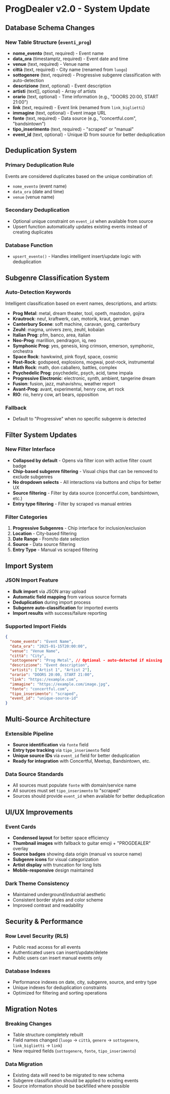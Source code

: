 # ProgDealer v2.0 - System Update

## Database Schema Changes

### New Table Structure (`eventi_prog`)
- **nome_evento** (text, required) - Event name
- **data_ora** (timestamptz, required) - Event date and time  
- **venue** (text, required) - Venue name
- **città** (text, required) - City name (renamed from `luogo`)
- **sottogenere** (text, required) - Progressive subgenre classification with auto-detection
- **descrizione** (text, optional) - Event description
- **artisti** (text[], optional) - Array of artists
- **orario** (text, optional) - Time information (e.g., "DOORS 20:00, START 21:00")
- **link** (text, required) - Event link (renamed from `link_biglietti`)
- **immagine** (text, optional) - Event image URL
- **fonte** (text, required) - Data source (e.g., "concertful.com", "bandsintown")
- **tipo_inserimento** (text, required) - "scraped" or "manual"
- **event_id** (text, optional) - Unique ID from source for better deduplication

## Deduplication System

### Primary Deduplication Rule
Events are considered duplicates based on the unique combination of:
- `nome_evento` (event name)
- `data_ora` (date and time)
- `venue` (venue name)

### Secondary Deduplication
- Optional unique constraint on `event_id` when available from source
- Upsert function automatically updates existing events instead of creating duplicates

### Database Function
- `upsert_evento()` - Handles intelligent insert/update logic with deduplication

## Subgenre Classification System

### Auto-Detection Keywords
Intelligent classification based on event names, descriptions, and artists:
- **Prog Metal**: metal, dream theater, tool, opeth, mastodon, gojira
- **Krautrock**: neu!, kraftwerk, can, motorik, kraut, german
- **Canterbury Scene**: soft machine, caravan, gong, canterbury
- **Zeuhl**: magma, univers zero, zeuhl, kobaïan
- **Italian Prog**: pfm, banco, area, italian
- **Neo-Prog**: marillion, pendragon, iq, neo
- **Symphonic Prog**: yes, genesis, king crimson, emerson, symphonic, orchestra
- **Space Rock**: hawkwind, pink floyd, space, cosmic
- **Post-Rock**: godspeed, explosions, mogwai, post-rock, instrumental
- **Math Rock**: math, don caballero, battles, complex
- **Psychedelic Prog**: psychedelic, psych, acid, tame impala
- **Progressive Electronic**: electronic, synth, ambient, tangerine dream
- **Fusion**: fusion, jazz, mahavishnu, weather report
- **Avant-Prog**: avant, experimental, henry cow, art rock
- **RIO**: rio, henry cow, art bears, opposition

### Fallback
- Default to "Progressive" when no specific subgenre is detected

## Filter System Updates

### New Filter Interface
- **Collapsed by default** - Opens via filter icon with active filter count badge
- **Chip-based subgenre filtering** - Visual chips that can be removed to exclude subgenres
- **No dropdown selects** - All interactions via buttons and chips for better UX
- **Source filtering** - Filter by data source (concertful.com, bandsintown, etc.)
- **Entry type filtering** - Filter by scraped vs manual entries

### Filter Categories
1. **Progressive Subgenres** - Chip interface for inclusion/exclusion
2. **Location** - City-based filtering
3. **Date Range** - From/to date selection
4. **Source** - Data source filtering
5. **Entry Type** - Manual vs scraped filtering

## Import System

### JSON Import Feature
- **Bulk import** via JSON array upload
- **Automatic field mapping** from various source formats
- **Deduplication** during import process
- **Subgenre auto-classification** for imported events
- **Import results** with success/failure reporting

### Supported Import Fields
```json
{
  "nome_evento": "Event Name",
  "data_ora": "2025-01-15T20:00:00",
  "venue": "Venue Name", 
  "città": "City",
  "sottogenere": "Prog Metal", // Optional - auto-detected if missing
  "descrizione": "Event description",
  "artisti": ["Artist 1", "Artist 2"],
  "orario": "DOORS 20:00, START 21:00",
  "link": "https://example.com",
  "immagine": "https://example.com/image.jpg",
  "fonte": "concertful.com",
  "tipo_inserimento": "scraped",
  "event_id": "unique-source-id"
}
```

## Multi-Source Architecture

### Extensible Pipeline
- **Source identification** via `fonte` field
- **Entry type tracking** via `tipo_inserimento` field
- **Unique source IDs** via `event_id` field for better deduplication
- **Ready for integration** with Concertful, Meetup, Bandsintown, etc.

### Data Source Standards
- All sources must populate `fonte` with domain/service name
- All sources must set `tipo_inserimento` to "scraped"
- Sources should provide `event_id` when available for better deduplication

## UI/UX Improvements

### Event Cards
- **Condensed layout** for better space efficiency
- **Thumbnail images** with fallback to guitar emoji + "PROGDEALER" overlay
- **Source badges** showing data origin (manual vs source name)
- **Subgenre icons** for visual categorization
- **Artist display** with truncation for long lists
- **Mobile-responsive** design maintained

### Dark Theme Consistency
- Maintained underground/industrial aesthetic
- Consistent border styles and color scheme
- Improved contrast and readability

## Security & Performance

### Row Level Security (RLS)
- Public read access for all events
- Authenticated users can insert/update/delete
- Public users can insert manual events only

### Database Indexes
- Performance indexes on date, city, subgenre, source, and entry type
- Unique indexes for deduplication constraints
- Optimized for filtering and sorting operations

## Migration Notes

### Breaking Changes
- Table structure completely rebuilt
- Field names changed (`luogo` → `città`, `genere` → `sottogenere`, `link_biglietti` → `link`)
- New required fields (`sottogenere`, `fonte`, `tipo_inserimento`)

### Data Migration
- Existing data will need to be migrated to new schema
- Subgenre classification should be applied to existing events
- Source information should be backfilled where possible